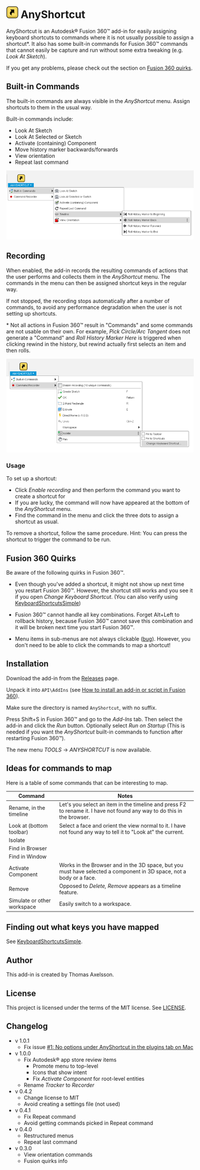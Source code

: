 # ![](resources/anyshortcut/32x32.png) AnyShortcut

AnyShortcut is an Autodesk® Fusion 360™ add-in for easily assigning keyboard shortcuts to commands where it is not usually possible to assign a shortcut*. It also has some built-in commands for Fusion 360™ commands that cannot easily be capture and run without some extra tweaking (e.g. *Look At Sketch*).

If you get any problems, please check out the section on [Fusion 360 quirks](#fusion-360-quirks).

## Built-in Commands

The built-in commands are always visible in the *AnyShortcut* menu. Assign shortcuts to them in the usual way.

Built-in commands include:

 * Look At Sketch
 * Look At Selected or Sketch
 * Activate (containing) Component
 * Move history marker backwards/forwards
 * View orientation
 * Repeat last command

![Screenshot](builtin_screenshot.png)

## Recording

When enabled, the add-in records the resulting commands of actions that the user performs and collects them in the *AnyShortcut* menu. The commands in the menu can then be assigned shortcut keys in the regular way.

If not stopped, the recording stops automatically after a number of commands, to avoid any performance degradation when the user is not setting up shortcuts.

\* Not all actions in Fusion 360™ result in "Commands" and some commands are not usable on their own. For example, *Pick Circle/Arc Tangent* does not generate a "Command" and *Roll History Marker Here* is triggered when clicking rewind in the history, but rewind actually first selects an item and then rolls.

![Screenshot](tracker_screenshot.png)

### Usage

To set up a shortcut:

* Click *Enable recording* and then perform the command you want to create a shortcut for
* If you are lucky, the command will now have appeared at the bottom of the *AnyShortcut* menu.
* Find the command in the menu and click the three dots to assign a shortcut as usual.

To remove a shortcut, follow the same procedure. Hint: You can press the shortcut to trigger the command to be run.

## Fusion 360 Quirks

Be aware of the following quirks in Fusion 360™.

* Even though you've added a shortcut, it might not show up next time you restart Fusion 360™. However, the shortcut still works and you see it if you open *Change Keyboard Shortcut*. (You can also verify using [KeyboardShortcutsSimple](https://github.com/thomasa88/KeyboardShortcutsSimple/blob/master/README.md))

* Fusion 360™ cannot handle all key combinations. Forget Alt+Left to rollback history, because Fusion 360™ cannot save this combination and it will be broken next time you start Fusion 360™.

* Menu items in sub-menus are not always clickable ([bug](https://forums.autodesk.com/t5/fusion-360-api-and-scripts/api-bug-cannot-click-menu-items-in-nested-dropdown/td-p/9669144)). However, you don't need to be able to click the commands to map a shortcut!

## Installation

Download the add-in from the [Releases](https://github.com/thomasa88/AnyShortcut/releases) page.

Unpack it into `API\AddIns` (see [How to install an add-in or script in Fusion 360](https://knowledge.autodesk.com/support/fusion-360/troubleshooting/caas/sfdcarticles/sfdcarticles/How-to-install-an-ADD-IN-and-Script-in-Fusion-360.html)).

Make sure the directory is named `AnyShortcut`, with no suffix.

Press Shift+S in Fusion 360™ and go to the *Add-Ins* tab. Then select the add-in and click the *Run* button. Optionally select *Run on Startup* (This is needed if you want the *AnyShortcut* built-in commands to function after restarting Fusion 360™).

The new menu *TOOLS* -> *ANYSHORTCUT* is now available.

## Ideas for commands to map

Here is a table of some commands that can be interesting to map.

| Command                     | Notes                                                        |
| --------------------------- | ------------------------------------------------------------ |
| Rename, in the timeline     | Let's you select an item in the timeline and press F2 to rename it. I have not found any way to do this in the browser. |
| Look at (bottom toolbar)    | Select a face and orient the view normal to it. I have not found any way to tell it to "Look at" the current. |
| Isolate                     |                                                              |
| Find in Browser             |                                                              |
| Find in Window              |                                                              |
| Activate Component          | Works in the Browser and in the 3D space, but you must have selected a component in 3D space, not a body or a face. |
| Remove                      | Opposed to *Delete,* *Remove* appears as a timeline feature. |
| Simulate or other workspace | Easily switch to a workspace.                                |

## Finding out what keys you have mapped

See [KeyboardShortcutsSimple](https://github.com/thomasa88/KeyboardShortcutsSimple/blob/master/README.md).

## Author

This add-in is created by Thomas Axelsson.

## License

This project is licensed under the terms of the MIT license. See [LICENSE](LICENSE).

## Changelog

* v 1.0.1
  * Fix issue [#1: No options under AnyShortcut in the plugins tab on Mac ](/thomasa88/AnyShortcut/issues/1)
* v 1.0.0
  * Fix Autodesk® app store review items
    * Promote menu to top-level
    * Icons that show intent
    * Fix *Activate Component* for root-level entities
  * Rename *Tracker* to *Recorder*
* v 0.4.2
  * Change license to MIT
  * Avoid creating a settings file (not used)
* v 0.4.1
  * Fix Repeat command
  * Avoid getting commands picked in Repeat command
* v 0.4.0
  * Restructured menus
  * Repeat last command
* v 0.3.0
  * View orientation commands
  * Fusion quirks info

